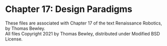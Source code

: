 # Chapter 17: Design Paradigms
These files are associated with Chapter 17 of the text Renaissance Robotics, by Thomas Bewley.<BR>
All files Copyright 2021 by Thomas Bewley, distributed under Modified BSD License.
